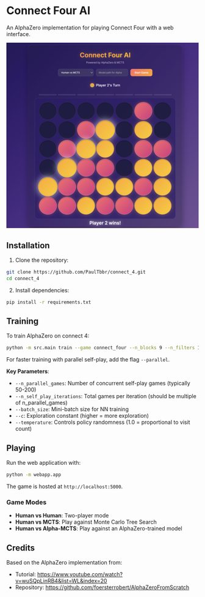 # Connect Four AI

An AlphaZero implementation for playing Connect Four with a web interface.

![Connect Four AI](assets/image.png)



## Installation

1. Clone the repository:
```bash
git clone https://github.com/PaulTbbr/connect_4.git
cd connect_4
```

2. Install dependencies:
```bash
pip install -r requirements.txt
```

## Training

To train AlphaZero on connect 4:

```bash
python -m src.main train --game connect_four --n_blocks 9 --n_filters 128 --lr 0.001 --weight_decay 0.0001 --c 2 --n_searches 600 --n_iterations 8 --n_self_play_iterations 500 --n_epochs 4 --batch_size 128 --temperature 1.25 --dirichlet_epsilon 0.25 --dirichlet_alpha 0.3 --checkpoints_dir checkpoints/ 
```

For faster training with parallel self-play, add the flag `--parallel`. 

**Key Parameters**:
- `--n_parallel_games`: Number of concurrent self-play games (typically 50-200)
- `--n_self_play_iterations`: Total games per iteration (should be multiple of n_parallel_games)
- `--batch_size`: Mini-batch size for NN training
- `--c`: Exploration constant (higher = more exploration)
- `--temperature`: Controls policy randomness (1.0 = proportional to visit count)

## Playing

Run the web application with:
```bash
python -m webapp.app
```

The game is hosted at `http://localhost:5000`.

### Game Modes

- **Human vs Human**: Two-player mode
- **Human vs MCTS**: Play against Monte Carlo Tree Search
- **Human vs Alpha-MCTS**: Play against an AlphaZero-trained model


## Credits

Based on the AlphaZero implementation from:
- Tutorial: https://www.youtube.com/watch?v=wuSQpLinRB4&list=WL&index=20
- Repository: https://github.com/foersterrobert/AlphaZeroFromScratch


